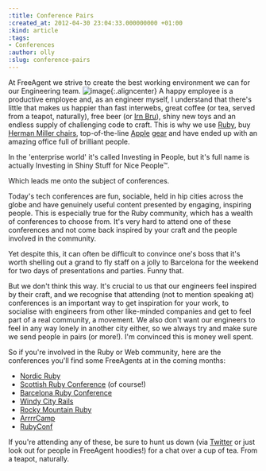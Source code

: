 ```yaml
---
:title: Conference Pairs
:created_at: 2012-04-30 23:04:33.000000000 +01:00
:kind: article
:tags:
- Conferences
:author: olly
:slug: conference-pairs
---
```

At FreeAgent we strive to create the best working environment we can for
our Engineering team.
![image](http://freeagent-engineering-blog.s3.amazonaws.com/engineering-office.jpg "Engineering 'Dev Pit'"){:.aligncenter}
A happy employee is a productive employee and, as an engineer myself, I
understand that there's little that makes us happier than fast
interwebs, great coffee (or tea, served from a teapot, naturally), free
beer (or [Irn Bru](http://www.irn-bru.co.uk/)), shiny new toys and an
endless supply of challenging code to craft. This is why we use
[Ruby](http://ruby-lang.org), buy [Herman Miller
chairs](http://www.hermanmiller.com/products/seating/work-chairs/aeron-chairs.html),
top-of-the-line [Apple](http://www.apple.com/imac/performance.html)
[gear](http://www.apple.com/uk/macbookair/performance.html) and have
ended up with an amazing office full of brilliant people. 

In the
'enterprise world' it's called Investing in People, but it's full name
is actually Investing in Shiny Stuff for Nice People™. 

Which leads me
onto the subject of conferences. 

Today's tech conferences are fun,
sociable, held in hip cities across the globe and have genuinely useful
content presented by engaging, inspiring people. This is especially true
for the Ruby community, which has a wealth of conferences to choose
from. It's very hard to attend one of these conferences and not come
back inspired by your craft and the people involved in the community.

Yet despite this, it can often be difficult to convince one's boss that
it's worth shelling out a grand to fly staff on a jolly to Barcelona for
the weekend for two days of presentations and parties. Funny that. 

But
we don't think this way. It's crucial to us that our engineers feel
inspired by their craft, and we recognise that attending (not to mention
speaking at) conferences is an important way to get inspiration for your
work, to socialise with engineers from other like-minded companies and
get to feel part of a real community, a movement. We also don't want our
engineers to feel in any way lonely in another city either, so we always
try and make sure we send people in pairs (or more!). I'm convinced this
is money well spent. 

So if you're involved in the Ruby or Web community,
here are the conferences you'll find some FreeAgents at in the coming
months:

-   [Nordic Ruby](http://nordicruby.org)
-   [Scottish Ruby Conference](http://scottishrubyconference.com) (of
    course!)
-   [Barcelona Ruby Conference](http://baruco.org)
-   [Windy City Rails](http://windycityrails.org)
-   [Rocky Mountain Ruby](http://rockymtnruby.com)
-   [ArrrrCamp](http://arrrrcamp.be)
-   [RubyConf](http://twitter.com/rubyconf)

If you're attending any of these, be sure to hunt us down (via
[Twitter](https://twitter.com/#!/freeagent/team/members) or just look
out for people in FreeAgent hoodies!) for a chat over a cup of tea. From
a teapot, naturally.
